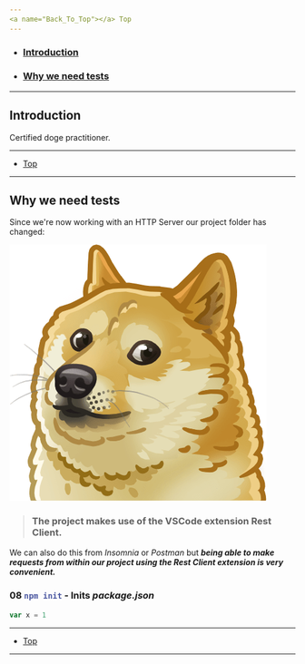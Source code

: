 ```yaml
---
<a name="Back_To_Top"></a> Top
---
```


- ### [Introduction](#Introduction)
- ### [Why we need tests](#Why_we_need_tests)


---

## <a name="Introduction"></a>Introduction

Certified doge practitioner.

---

- [Top](#Back_To_Top)

---

## <a name="Why_we_need_tests"></a>Why we need tests

Since we're now working with an HTTP Server our project folder has changed:

![00](./images/00.png)

> ### The project makes use of the VSCode extension Rest Client.

We can also do this from _Insomnia_ or _Postman_ but **_being able to make requests from within our project using the Rest Client extension is very convenient._**

### 08 <span style="color: #4B58A1">`npm init`</span> - Inits _package.json_

```js
var x = 1
```

---

- [Top](#Back_To_Top)

---



